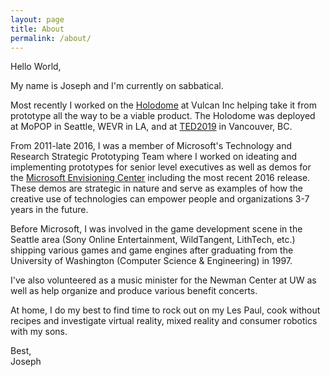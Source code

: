 ```yaml
---
layout: page
title: About
permalink: /about/
---
```


Hello World,

My name is Joseph and I'm currently on sabbatical.

Most recently I worked on the [Holodome](http://engineering.vulcan.com/2019_0211_Holodome-On-the-path-to-the-Holodeck.aspx) at Vulcan Inc helping take it from prototype all the way to be a viable product.  The Holodome was deployed at MoPOP in Seattle, WEVR in LA, and at [TED2019](https://blog.ted.com/vulcan-holodome-at-ted2019-an-immersive-360-degree-world-without-a-headset/) in Vancouver, BC.

From 2011-late 2016, I was a member of Microsoft's Technology and Research Strategic Prototyping Team where I worked on ideating and implementing prototypes for senior level executives as well as demos for the [Microsoft Envisioning Center](https://blogs.microsoft.com/ai/step-inside-the-microsoft-envisioning-center/#sm.0008wi1b31aojcsjthi2dbr2nh2s0) including the most recent 2016 release. These demos are strategic in nature and serve as examples of how the creative use of technologies can empower people and organizations 3-7 years in the future.

Before Microsoft, I was involved in the game development scene in the Seattle area (Sony Online Entertainment, WildTangent, LithTech, etc.) shipping various games and game engines after graduating from the University of Washington (Computer Science & Engineering) in 1997.

I've also volunteered as a music minister for the Newman Center at UW as well as help organize and produce various benefit concerts.

At home, I do my best to find time to rock out on my Les Paul, cook without recipes and investigate virtual reality, mixed reality and consumer robotics with my sons.

Best,  
Joseph


